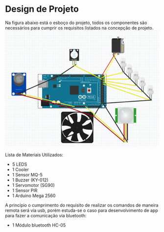 # Design de Projeto

Na figura abaixo está o esboço do projeto, todos os componentes são necessários para cumprir os requisitos listados na concepção de projeto.
![Esquemático](./figuras/fritz.PNG)

Lista de Materiais Utilizados:

- 5 LEDS
- 1 Cooler
- 1 Sensor MQ-5
- 1 Buzzer (KY-012)
- 1 Servomotor (SG90)
- 1 Sensor PIR
- 1 Arduino Mega 2560

A princípio o cumprimento do requisito de realizar os comandos de maneira remota será via usb, porém estuda-se o caso para desenvolvimento de app para fazer a comunicação via bluetooth:

- 1 Módulo bluetooth HC-05
